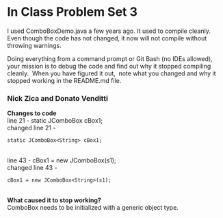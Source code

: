 # In Class Problem Set 3

I used ComboBoxDemo.java a few years ago.  It used to compile cleanly.  Even though the code has not changed, it now  will not compile without throwing warnings.

Doing everything from a command prompt or Git Bash (no IDEs allowed), your mission is to debug the code and find out why it stopped compiling cleanly.  When you have figured it out,  note what you changed and why it stopped working in the README.md file.

### Nick Zica and Donato Venditti

**Changes to code** \
line 21 -    static JComboBox cBox1; \
changed line 21 -    
```
static JComboBox<String> cBox1;
```
\
line 43 -    cBox1 = new JComboBox(s1);  \
changed line 43 -    
```
cBox1 = new JComboBox<String>(s1); 
```
\
**What caused it to stop working?**\
ComboBox needs to be initialized with a generic object type.

